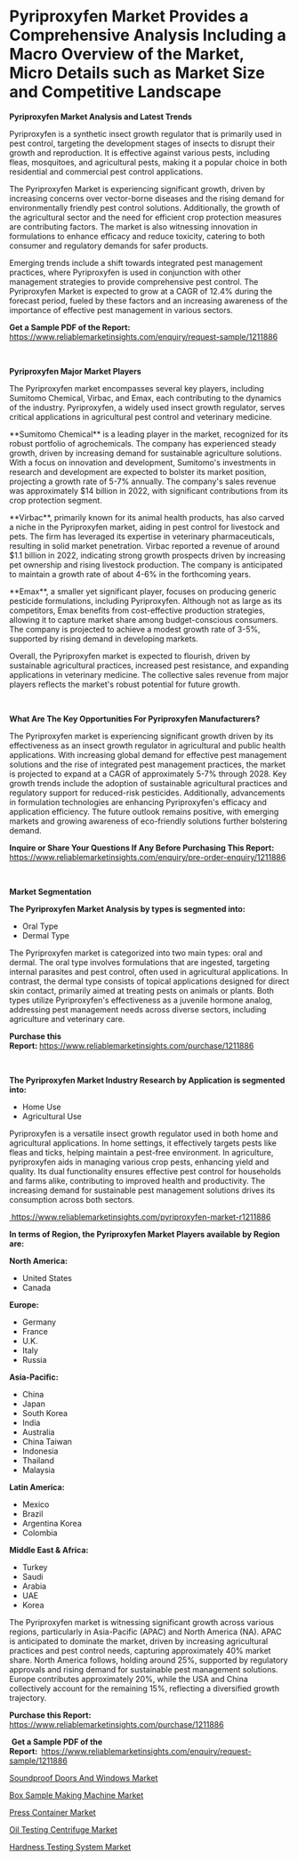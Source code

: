 <p><h1>Pyriproxyfen Market Provides a Comprehensive Analysis Including a Macro Overview of the Market, Micro Details such as Market Size and Competitive Landscape</h1></p><p><strong>Pyriproxyfen Market Analysis and Latest Trends</strong></p>
<p><p>Pyriproxyfen is a synthetic insect growth regulator that is primarily used in pest control, targeting the development stages of insects to disrupt their growth and reproduction. It is effective against various pests, including fleas, mosquitoes, and agricultural pests, making it a popular choice in both residential and commercial pest control applications.</p><p>The Pyriproxyfen Market is experiencing significant growth, driven by increasing concerns over vector-borne diseases and the rising demand for environmentally friendly pest control solutions. Additionally, the growth of the agricultural sector and the need for efficient crop protection measures are contributing factors. The market is also witnessing innovation in formulations to enhance efficacy and reduce toxicity, catering to both consumer and regulatory demands for safer products.</p><p>Emerging trends include a shift towards integrated pest management practices, where Pyriproxyfen is used in conjunction with other management strategies to provide comprehensive pest control. The Pyriproxyfen Market is expected to grow at a CAGR of 12.4% during the forecast period, fueled by these factors and an increasing awareness of the importance of effective pest management in various sectors.</p></p>
<p><strong>Get a Sample PDF of the Report:&nbsp;</strong> <a href="https://www.reliablemarketinsights.com/enquiry/request-sample/1211886?utm_campaign=1355&utm_medium=2&utm_source=Github&utm_content=ia&utm_term=06102024&utm_id=pyriproxyfen">https://www.reliablemarketinsights.com/enquiry/request-sample/1211886</a></p>
<p>&nbsp;</p>
<p><strong>Pyriproxyfen Major Market Players</strong></p>
<p><p>The Pyriproxyfen market encompasses several key players, including Sumitomo Chemical, Virbac, and Emax, each contributing to the dynamics of the industry. Pyriproxyfen, a widely used insect growth regulator, serves critical applications in agricultural pest control and veterinary medicine.</p><p>**Sumitomo Chemical** is a leading player in the market, recognized for its robust portfolio of agrochemicals. The company has experienced steady growth, driven by increasing demand for sustainable agriculture solutions. With a focus on innovation and development, Sumitomo's investments in research and development are expected to bolster its market position, projecting a growth rate of 5-7% annually. The company's sales revenue was approximately $14 billion in 2022, with significant contributions from its crop protection segment.</p><p>**Virbac**, primarily known for its animal health products, has also carved a niche in the Pyriproxyfen market, aiding in pest control for livestock and pets. The firm has leveraged its expertise in veterinary pharmaceuticals, resulting in solid market penetration. Virbac reported a revenue of around $1.1 billion in 2022, indicating strong growth prospects driven by increasing pet ownership and rising livestock production. The company is anticipated to maintain a growth rate of about 4-6% in the forthcoming years.</p><p>**Emax**, a smaller yet significant player, focuses on producing generic pesticide formulations, including Pyriproxyfen. Although not as large as its competitors, Emax benefits from cost-effective production strategies, allowing it to capture market share among budget-conscious consumers. The company is projected to achieve a modest growth rate of 3-5%, supported by rising demand in developing markets.</p><p>Overall, the Pyriproxyfen market is expected to flourish, driven by sustainable agricultural practices, increased pest resistance, and expanding applications in veterinary medicine. The collective sales revenue from major players reflects the market's robust potential for future growth.</p></p>
<p>&nbsp;</p>
<p><strong>What Are The Key Opportunities For Pyriproxyfen Manufacturers?</strong></p>
<p><p>The Pyriproxyfen market is experiencing significant growth driven by its effectiveness as an insect growth regulator in agricultural and public health applications. With increasing global demand for effective pest management solutions and the rise of integrated pest management practices, the market is projected to expand at a CAGR of approximately 5-7% through 2028. Key growth trends include the adoption of sustainable agricultural practices and regulatory support for reduced-risk pesticides. Additionally, advancements in formulation technologies are enhancing Pyriproxyfen's efficacy and application efficiency. The future outlook remains positive, with emerging markets and growing awareness of eco-friendly solutions further bolstering demand.</p></p>
<p><strong>Inquire or Share Your Questions If Any Before Purchasing This Report:</strong> <a href="https://www.reliablemarketinsights.com/enquiry/pre-order-enquiry/1211886?utm_campaign=1355&utm_medium=2&utm_source=Github&utm_content=ia&utm_term=06102024&utm_id=pyriproxyfen">https://www.reliablemarketinsights.com/enquiry/pre-order-enquiry/1211886</a></p>
<p>&nbsp;</p>
<p><strong>Market Segmentation</strong></p>
<p><strong>The Pyriproxyfen Market Analysis by types is segmented into:</strong></p>
<p><ul><li>Oral Type</li><li>Dermal Type</li></ul></p>
<p><p>The Pyriproxyfen market is categorized into two main types: oral and dermal. The oral type involves formulations that are ingested, targeting internal parasites and pest control, often used in agricultural applications. In contrast, the dermal type consists of topical applications designed for direct skin contact, primarily aimed at treating pests on animals or plants. Both types utilize Pyriproxyfen's effectiveness as a juvenile hormone analog, addressing pest management needs across diverse sectors, including agriculture and veterinary care.</p></p>
<p><strong>Purchase this Report:&nbsp;</strong><a href="https://www.reliablemarketinsights.com/purchase/1211886?utm_campaign=1355&utm_medium=2&utm_source=Github&utm_content=ia&utm_term=06102024&utm_id=pyriproxyfen">https://www.reliablemarketinsights.com/purchase/1211886</a></p>
<p>&nbsp;</p>
<p><strong>The Pyriproxyfen Market Industry Research by Application is segmented into:</strong></p>
<p><ul><li>Home Use</li><li>Agricultural Use</li></ul></p>
<p><p>Pyriproxyfen is a versatile insect growth regulator used in both home and agricultural applications. In home settings, it effectively targets pests like fleas and ticks, helping maintain a pest-free environment. In agriculture, pyriproxyfen aids in managing various crop pests, enhancing yield and quality. Its dual functionality ensures effective pest control for households and farms alike, contributing to improved health and productivity. The increasing demand for sustainable pest management solutions drives its consumption across both sectors.</p></p>
<p><a href="https://www.reliablemarketinsights.com/pyriproxyfen-market-r1211886?utm_campaign=1355&utm_medium=2&utm_source=Github&utm_content=ia&utm_term=06102024&utm_id=pyriproxyfen">&nbsp;https://www.reliablemarketinsights.com/pyriproxyfen-market-r1211886</a></p>
<p><strong>In terms of Region, the Pyriproxyfen Market Players available by Region are:</strong></p>
<p>
    <p> <strong> North America: </strong>
        <ul>
            <li>United States</li>
            <li>Canada</li>
        </ul>
        </p> 
    <p> <strong> Europe: </strong>
        <ul>
            <li>Germany</li>
            <li>France</li>
            <li>U.K.</li>
            <li>Italy</li>
            <li>Russia</li>
        </ul>
        </p> 
    <p> <strong> Asia-Pacific: </strong>
        <ul>
            <li>China</li>
            <li>Japan</li>
            <li>South Korea</li>
            <li>India</li>
            <li>Australia</li>
            <li>China Taiwan</li>
            <li>Indonesia</li>
            <li>Thailand</li>
            <li>Malaysia</li>
        </ul>
        </p> 
    <p> <strong> Latin America: </strong>
        <ul>
            <li>Mexico</li>
            <li>Brazil</li>
            <li>Argentina Korea</li>
            <li>Colombia</li>
        </ul>
        </p> 
    <p> <strong> Middle East & Africa: </strong>
        <ul>
            <li>Turkey</li>
            <li>Saudi</li>
            <li>Arabia</li>
            <li>UAE</li>
            <li>Korea</li>
        </ul>
    </p>
    </p>
<p><p>The Pyriproxyfen market is witnessing significant growth across various regions, particularly in Asia-Pacific (APAC) and North America (NA). APAC is anticipated to dominate the market, driven by increasing agricultural practices and pest control needs, capturing approximately 40% market share. North America follows, holding around 25%, supported by regulatory approvals and rising demand for sustainable pest management solutions. Europe contributes approximately 20%, while the USA and China collectively account for the remaining 15%, reflecting a diversified growth trajectory.</p></p>
<p><strong>Purchase this Report: </strong><a href="https://www.reliablemarketinsights.com/purchase/1211886?utm_campaign=1355&utm_medium=2&utm_source=Github&utm_content=ia&utm_term=06102024&utm_id=pyriproxyfen">https://www.reliablemarketinsights.com/purchase/1211886</a></p>
<p>&nbsp;<strong>Get a Sample PDF of the Report:&nbsp;&nbsp;</strong><a href="https://www.reliablemarketinsights.com/enquiry/request-sample/1211886?utm_campaign=1355&utm_medium=2&utm_source=Github&utm_content=ia&utm_term=06102024&utm_id=pyriproxyfen">https://www.reliablemarketinsights.com/enquiry/request-sample/1211886</a></p>
<p><strong></strong></p>
<p><p><a href="https://www.linkedin.com/pulse/soundproof-doors-windows-market-strategic-insights-product-evolution-knpec?utm_campaign=1355&utm_medium=2&utm_source=Github&utm_content=ia&utm_term=06102024&utm_id=pyriproxyfen">Soundproof Doors And Windows Market</a></p><p><a href="https://www.linkedin.com/pulse/deep-dive-box-sample-making-machine-market-itstrends-segmentation-llane?utm_campaign=1355&utm_medium=2&utm_source=Github&utm_content=ia&utm_term=06102024&utm_id=pyriproxyfen">Box Sample Making Machine Market</a></p><p><a href="https://www.linkedin.com/pulse/press-container-market-global-insights-sales-trends-2024-ggece?utm_campaign=1355&utm_medium=2&utm_source=Github&utm_content=ia&utm_term=06102024&utm_id=pyriproxyfen">Press Container Market</a></p><p><a href="https://www.linkedin.com/pulse/insights-oil-testing-centrifuge-market-size-which-vosje?utm_campaign=1355&utm_medium=2&utm_source=Github&utm_content=ia&utm_term=06102024&utm_id=pyriproxyfen">Oil Testing Centrifuge Market</a></p><p><a href="https://www.linkedin.com/pulse/hardness-testing-system-market-overview-regional-outlook-zm1ne?utm_campaign=1355&utm_medium=2&utm_source=Github&utm_content=ia&utm_term=06102024&utm_id=pyriproxyfen">Hardness Testing System Market</a></p></p>